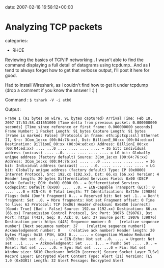 


date: 2007-02-18 16:58:12+00:00


# Analyzing TCP packets

categories:
- RHCE


Reviewing the basics of TCP/IP networking.. I wasn't able to find the command displaying a full detail of datagrams using tcpdump.. And as I tend to always forget how to get that verbose output, I'll post it here for good.

Had to install Wireshark, as I couldn't find how to get it under tcpdump (drop a comment if you know the answer ! :) )

Command :
`$ tshark -V -i eth0`

Output :

`Frame 1 (91 bytes on wire, 91 bytes captured)
    Arrival Time: Feb 18, 2007 17:53:58.431551000
    [Time delta from previous packet: 0.000000000 seconds]
    [Time since reference or first frame: 0.000000000 seconds]
    Frame Number: 1
    Packet Length: 91 bytes
    Capture Length: 91 bytes
    [Frame is marked: False]
    [Protocols in frame: eth:ip:tcp:ssl]
Ethernet II, Src: 3Com_1e:xx (00:04:76:xx), Dst: BillionE_00:xx (00:04:ed:xx)
    Destination: BillionE_00:xx (00:04:ed:xx)
        Address: BillionE_00:xx (00:04:ed:xx)
        .... ...0 .... .... .... .... = IG bit: Individual address (unicast)
        .... ..0. .... .... .... .... = LG bit: Globally unique address (factory default)
    Source: 3Com_1e:xx (00:04:76:xx)
        Address: 3Com_1e:xx (00:04:76:xx)
        .... ...0 .... .... .... .... = IG bit: Individual address (unicast)
        .... ..0. .... .... .... .... = LG bit: Globally unique address (factory default)
    Type: IP (0x0800)
Internet Protocol, Src: 192.xx (192.xx), Dst: 66.xx (66.xx)
    Version: 4
    Header length: 20 bytes
    Differentiated Services Field: 0x00 (DSCP 0x00: Default; ECN: 0x00)
        0000 00.. = Differentiated Services Codepoint: Default (0x00)
        .... ..0. = ECN-Capable Transport (ECT): 0
        .... ...0 = ECN-CE: 0
    Total Length: 77
    Identification: 0x719e (29086)
    Flags: 0x04 (Don't Fragment)
        0... = Reserved bit: Not set
        .1.. = Don't fragment: Set
        ..0. = More fragments: Not set
    Fragment offset: 0
    Time to live: 63
    Protocol: TCP (0x06)
    Header checksum: 0x6850 [correct]
        [Good: True]
        [Bad : False]
    Source: 192.xx (192.xx)
    Destination: 66.xx (66.xx)
Transmission Control Protocol, Src Port: 39076 (39076), Dst Port: https (443), Seq: 0, Ack: 0, Len: 37
    Source port: 39076 (39076)
    Destination port: https (443)
    Sequence number: 0    (relative sequence number)
    [Next sequence number: 37    (relative sequence number)]
    Acknowledgement number: 0    (relative ack number)
    Header length: 20 bytes
    Flags: 0x18 (PSH, ACK)
        0... .... = Congestion Window Reduced (CWR): Not set
        .0.. .... = ECN-Echo: Not set
        ..0. .... = Urgent: Not set
        ...1 .... = Acknowledgment: Set
        .... 1... = Push: Set
        .... .0.. = Reset: Not set
        .... ..0. = Syn: Not set
        .... ...0 = Fin: Not set
    Window size: 6610
    Checksum: 0x9d2b [correct]
Secure Socket Layer
    TLSv1 Record Layer: Encrypted Alert
        Content Type: Alert (21)
        Version: TLS 1.0 (0x0301)
        Length: 32
        Alert Message: Encrypted Alert`

